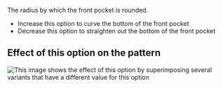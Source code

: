 The radius by which the front pocket is rounded.

- Increase this option to curve the bottom of the front pocket
- Decrease this option to straighten out the bottom of the front pocket

## Effect of this option on the pattern

![This image shows the effect of this option by superimposing several variants that have a different value for this option](jaeger_frontpocketradius_sample.svg "Effect of this option on the pattern")
